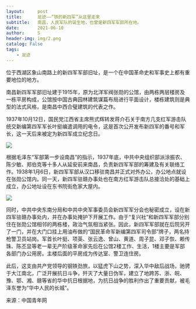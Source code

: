 ```yaml
---
layout:     post
title:      足迹——“铁的新四军”从这里走来
subtitle:   南昌，人民军队的诞生地，也曾是新四军军部所在地。 
date:       2021-06-10
author:     S
header-img: img/2.png
catalog: False
tags:
    - 足迹
---
```


位于西湖区象山南路上的新四军军部旧址，是一个在中国革命史和军事史上都有重要地位的地方。

南昌新四军军部旧址建于1915年，原为北洋军阀张勋的公馆，由两栋两层楼房及一栋平房构成，公馆按中国古典园林建筑谋篇布局进行平面设计，楼栋建筑则是典型的法式风格，是南昌中西合璧建筑的代表之作。

1937年10月12日，国民党江西省主席熊式辉转发蒋介石关于南方几支红军游击队统交新编第四军军长叶挺编遣调用的电令，这是首次公开发布新四军的番号和军长，这一天后来被定为新四军成立纪念日。 

![](https://raw.githubusercontent.com/shaosb/shaosb.github.io/master/img_url/2-1.jpg)

根据毛泽东“军部第一步设南昌”的指示，1937年底，中共中央组织部派涂振农、陈少敏、郑伯克等十多人从延安前来南昌，负责新四军军部的筹建及有关联络工作。1938年1月6日，新四军军部从汉口移驻南昌并正式对外办公，办公地点就设在张勋公馆内。同一天，新四军驻赣办事处也在南方红军游击队总接洽处的基础上成立，办公地址设在东书院街危家大屋内。 

![](https://raw.githubusercontent.com/shaosb/shaosb.github.io/master/img_url/2-2.png)

同时，中共中央东南分局和中共中央军事委员会新四军军分会也秘密成立，设在新四军驻赣办事处内，并在办事处掩护下开展工作。由于“复兴社”和新四军军部分别住在张勋公馆相邻的两栋楼，政治气氛相当紧张。因此，新四军军部就在后院另开了一门，并在大门口挂上用油布做的“国民革命军新编第四军司令部”牌子，两名持枪警卫员站岗。军首长叶挺、项英、张云逸、曾山、黄道、周子昆、邓子恢、赖传珠、陈丕显等老一辈无产阶级革命家先后在公馆2楼工作、生活，1楼主要是军部各部门办公用房。主楼后面的平房成为传达室、警卫连住房。 

此后，这支由共产党领导的钢铁劲旅，以猛虎下山之势，深入华中敌后战场，驰骋于大江南北，广泛开展抗日斗争，歼灭了大量日伪军，建立了地跨苏、浙、皖、豫、鄂、湘、赣等省的华中抗日根据地，为抗日战争的胜利作出了重要贡献，被毛泽东誉为“华中人民的长城”。

来源：中国青年网

